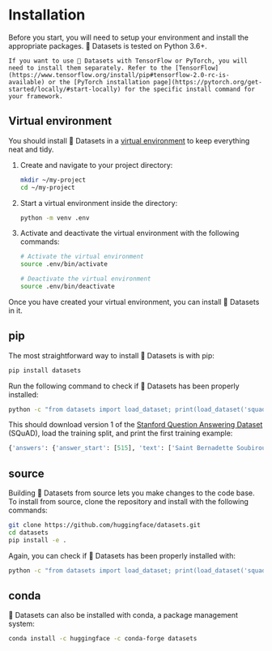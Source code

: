 # Installation

Before you start, you will need to setup your environment and install the appropriate packages. 🤗 Datasets is tested on Python 3.6+.

```{seealso}
If you want to use 🤗 Datasets with TensorFlow or PyTorch, you will need to install them separately. Refer to the [TensorFlow](https://www.tensorflow.org/install/pip#tensorflow-2.0-rc-is-available) or the [PyTorch installation page](https://pytorch.org/get-started/locally/#start-locally) for the specific install command for your framework.
```

## Virtual environment

You should install 🤗 Datasets in a [virtual environment](https://docs.python.org/3/library/venv.html) to keep everything neat and tidy.

1. Create and navigate to your project directory:

   ```bash
   mkdir ~/my-project
   cd ~/my-project
   ```

2. Start a virtual environment inside the directory:

   ```bash
   python -m venv .env
   ```

3. Activate and deactivate the virtual environment with the following commands:

   ```bash
   # Activate the virtual environment
   source .env/bin/activate
   
   # Deactivate the virtual environment
   source .env/bin/deactivate
   ```

Once you have created your virtual environment, you can install 🤗 Datasets in it.

## pip

The most straightforward way to install 🤗 Datasets is with pip:

```bash
pip install datasets
```

Run the following command to check if 🤗 Datasets has been properly installed:

```bash
python -c "from datasets import load_dataset; print(load_dataset('squad', split='train')[0])"
```

This should download version 1 of the [Stanford Question Answering Dataset](https://rajpurkar.github.io/SQuAD-explorer/) (SQuAD), load the training split, and print the first training example:

```python
{'answers': {'answer_start': [515], 'text': ['Saint Bernadette Soubirous']}, 'context': 'Architecturally, the school has a Catholic character. Atop the Main Building\'s gold dome is a golden statue of the Virgin Mary. Immediately in front of the Main Building and facing it, is a copper statue of Christ with arms upraised with the legend "Venite Ad Me Omnes". Next to the Main Building is the Basilica of the Sacred Heart. Immediately behind the basilica is the Grotto, a Marian place of prayer and reflection. It is a replica of the grotto at Lourdes, France where the Virgin Mary reputedly appeared to Saint Bernadette Soubirous in 1858. At the end of the main drive (and in a direct line that connects through 3 statues and the Gold Dome), is a simple, modern stone statue of Mary.', 'id': '5733be284776f41900661182', 'question': 'To whom did the Virgin Mary allegedly appear in 1858 in Lourdes France?', 'title': 'University_of_Notre_Dame'}
```

## source

Building 🤗 Datasets from source lets you make changes to the code base. To install from source, clone the repository and install with the following commands:

```bash
git clone https://github.com/huggingface/datasets.git
cd datasets
pip install -e .
```

Again, you can check if 🤗 Datasets has been properly installed with:

```bash
python -c "from datasets import load_dataset; print(load_dataset('squad', split='train')[0])"
```

## conda

🤗 Datasets can also be installed with conda, a package management system:

```bash
conda install -c huggingface -c conda-forge datasets
```